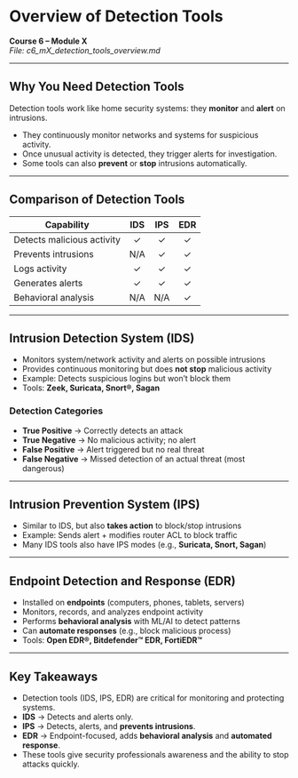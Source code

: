 # Overview of Detection Tools  

**Course 6 – Module X**  
_File: c6_mX_detection_tools_overview.md_  

---

## Why You Need Detection Tools  
Detection tools work like home security systems: they **monitor** and **alert** on intrusions.  
- They continuously monitor networks and systems for suspicious activity.  
- Once unusual activity is detected, they trigger alerts for investigation.  
- Some tools can also **prevent** or **stop** intrusions automatically.  

---

## Comparison of Detection Tools  

| Capability                | IDS | IPS | EDR |
|----------------------------|:---:|:---:|:---:|
| Detects malicious activity | ✓  | ✓  | ✓  |
| Prevents intrusions        | N/A| ✓  | ✓  |
| Logs activity              | ✓  | ✓  | ✓  |
| Generates alerts           | ✓  | ✓  | ✓  |
| Behavioral analysis        | N/A| N/A| ✓  |  

---

## Intrusion Detection System (IDS)  
- Monitors system/network activity and alerts on possible intrusions  
- Provides continuous monitoring but does **not stop** malicious activity  
- Example: Detects suspicious logins but won’t block them  
- Tools: **Zeek, Suricata, Snort®, Sagan**  

### Detection Categories  
- **True Positive** → Correctly detects an attack  
- **True Negative** → No malicious activity; no alert  
- **False Positive** → Alert triggered but no real threat  
- **False Negative** → Missed detection of an actual threat (most dangerous)  

---

## Intrusion Prevention System (IPS)  
- Similar to IDS, but also **takes action** to block/stop intrusions  
- Example: Sends alert + modifies router ACL to block traffic  
- Many IDS tools also have IPS modes (e.g., **Suricata, Snort, Sagan**)  

---

## Endpoint Detection and Response (EDR)  
- Installed on **endpoints** (computers, phones, tablets, servers)  
- Monitors, records, and analyzes endpoint activity  
- Performs **behavioral analysis** with ML/AI to detect patterns  
- Can **automate responses** (e.g., block malicious process)  
- Tools: **Open EDR®, Bitdefender™ EDR, FortiEDR™**  

---

## Key Takeaways  
- Detection tools (IDS, IPS, EDR) are critical for monitoring and protecting systems.  
- **IDS** → Detects and alerts only.  
- **IPS** → Detects, alerts, and **prevents intrusions**.  
- **EDR** → Endpoint-focused, adds **behavioral analysis** and **automated response**.  
- These tools give security professionals awareness and the ability to stop attacks quickly.  
